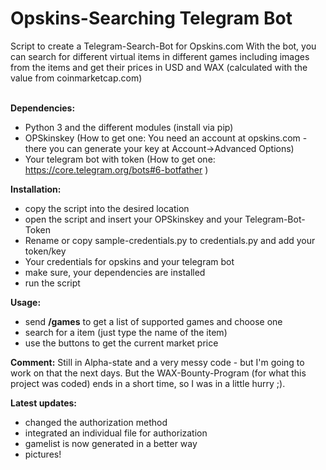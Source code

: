 <h1>Opskins-Searching Telegram Bot</h1>
Script to create a Telegram-Search-Bot for Opskins.com
With the bot, you can search for different virtual items in different games including images from the items and get their prices in USD and WAX (calculated with
the value from coinmarketcap.com)<br><br>



<b>Dependencies:</b>
- Python 3 and the different modules (install via pip)
- OPSkinskey (How to get one: You need an account at opskins.com - there you can generate your key at Account->Advanced Options)
- Your telegram bot with token (How to get one: https://core.telegram.org/bots#6-botfather )

<b>Installation:</b>
- copy the script into the desired location
- open the script and insert your OPSkinskey and your Telegram-Bot-Token
- Rename or copy sample-credentials.py to credentials.py and add your token/key
- Your credentials for opskins and your telegram bot
- make sure, your dependencies are installed
- run the script

<b>Usage:</b>
 - send <b>/games</b> to get a list of supported games and choose one
 - search for a item (just type the name of the item)
 - use the buttons to get the current market price

 <b>Comment:</b>
 Still in Alpha-state and a very messy code - but I'm going to work on that the next days. But the WAX-Bounty-Program (for what this project was coded) ends in a short time, so I was in a little hurry ;).

<b>Latest updates:</b>
- changed the authorization method
- integrated an individual file for authorization
- gamelist is now generated in a better way
- pictures!
